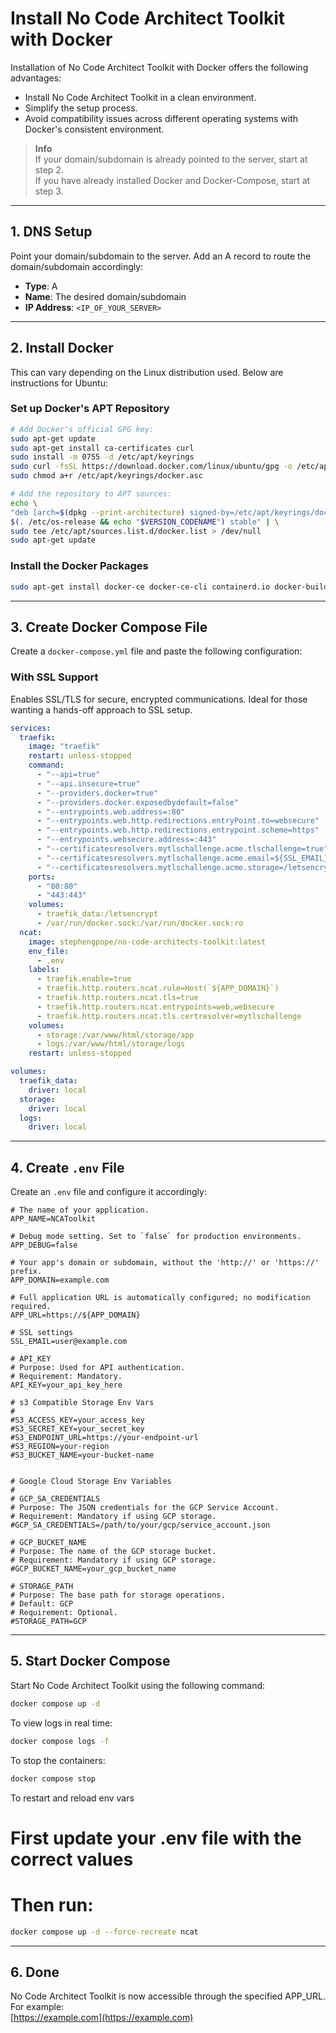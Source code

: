 # Install No Code Architect Toolkit with Docker

Installation of No Code Architect Toolkit with Docker offers the following advantages:
- Install No Code Architect Toolkit in a clean environment.
- Simplify the setup process.
- Avoid compatibility issues across different operating systems with Docker's consistent environment.

> **Info**  
> If your domain/subdomain is already pointed to the server, start at step 2.  
> If you have already installed Docker and Docker-Compose, start at step 3.

---

## 1. DNS Setup

Point your domain/subdomain to the server. Add an A record to route the domain/subdomain accordingly:

- **Type**: A  
- **Name**: The desired domain/subdomain  
- **IP Address**: `<IP_OF_YOUR_SERVER>`  

---

## 2. Install Docker

This can vary depending on the Linux distribution used. Below are instructions for Ubuntu:

### Set up Docker's APT Repository

```bash
# Add Docker's official GPG key:
sudo apt-get update
sudo apt-get install ca-certificates curl
sudo install -m 0755 -d /etc/apt/keyrings
sudo curl -fsSL https://download.docker.com/linux/ubuntu/gpg -o /etc/apt/keyrings/docker.asc
sudo chmod a+r /etc/apt/keyrings/docker.asc

# Add the repository to APT sources:
echo \
"deb [arch=$(dpkg --print-architecture) signed-by=/etc/apt/keyrings/docker.asc] https://download.docker.com/linux/ubuntu \
$(. /etc/os-release && echo "$VERSION_CODENAME") stable" | \
sudo tee /etc/apt/sources.list.d/docker.list > /dev/null
sudo apt-get update
```

### Install the Docker Packages

```bash
sudo apt-get install docker-ce docker-ce-cli containerd.io docker-buildx-plugin docker-compose-plugin
```

---

## 3. Create Docker Compose File

Create a `docker-compose.yml` file and paste the following configuration:

### With SSL Support
Enables SSL/TLS for secure, encrypted communications. Ideal for those wanting a hands-off approach to SSL setup.

```yaml
services:
  traefik:
    image: "traefik"
    restart: unless-stopped
    command:
      - "--api=true"
      - "--api.insecure=true"
      - "--providers.docker=true"
      - "--providers.docker.exposedbydefault=false"
      - "--entrypoints.web.address=:80"
      - "--entrypoints.web.http.redirections.entryPoint.to=websecure"
      - "--entrypoints.web.http.redirections.entrypoint.scheme=https"
      - "--entrypoints.websecure.address=:443"
      - "--certificatesresolvers.mytlschallenge.acme.tlschallenge=true"
      - "--certificatesresolvers.mytlschallenge.acme.email=${SSL_EMAIL}"
      - "--certificatesresolvers.mytlschallenge.acme.storage=/letsencrypt/acme.json"
    ports:
      - "80:80"
      - "443:443"
    volumes:
      - traefik_data:/letsencrypt
      - /var/run/docker.sock:/var/run/docker.sock:ro
  ncat:
    image: stephengpope/no-code-architects-toolkit:latest
    env_file:
      - .env
    labels:
      - traefik.enable=true
      - traefik.http.routers.ncat.rule=Host(`${APP_DOMAIN}`)
      - traefik.http.routers.ncat.tls=true
      - traefik.http.routers.ncat.entrypoints=web,websecure
      - traefik.http.routers.ncat.tls.certresolver=mytlschallenge
    volumes:
      - storage:/var/www/html/storage/app
      - logs:/var/www/html/storage/logs
    restart: unless-stopped

volumes:
  traefik_data:
    driver: local
  storage:
    driver: local
  logs:
    driver: local
```

---

## 4. Create `.env` File

Create an `.env` file and configure it accordingly:

```env
# The name of your application.
APP_NAME=NCAToolkit

# Debug mode setting. Set to `false` for production environments.
APP_DEBUG=false

# Your app's domain or subdomain, without the 'http://' or 'https://' prefix.
APP_DOMAIN=example.com

# Full application URL is automatically configured; no modification required.
APP_URL=https://${APP_DOMAIN}

# SSL settings
SSL_EMAIL=user@example.com

# API_KEY
# Purpose: Used for API authentication.
# Requirement: Mandatory.
API_KEY=your_api_key_here

# s3 Compatible Storage Env Vars
#
#S3_ACCESS_KEY=your_access_key
#S3_SECRET_KEY=your_secret_key
#S3_ENDPOINT_URL=https://your-endpoint-url
#S3_REGION=your-region
#S3_BUCKET_NAME=your-bucket-name


# Google Cloud Storage Env Variables
#
# GCP_SA_CREDENTIALS
# Purpose: The JSON credentials for the GCP Service Account.
# Requirement: Mandatory if using GCP storage.
#GCP_SA_CREDENTIALS=/path/to/your/gcp/service_account.json

# GCP_BUCKET_NAME
# Purpose: The name of the GCP storage bucket.
# Requirement: Mandatory if using GCP storage.
#GCP_BUCKET_NAME=your_gcp_bucket_name

# STORAGE_PATH
# Purpose: The base path for storage operations.
# Default: GCP
# Requirement: Optional.
#STORAGE_PATH=GCP

```

---

## 5. Start Docker Compose

Start No Code Architect Toolkit  using the following command:

```bash
docker compose up -d
```

To view logs in real time:

```bash
docker compose logs -f
```

To stop the containers:

```bash
docker compose stop
```

To restart and reload env vars

# First update your .env file with the correct values
# Then run:

```bash
docker compose up -d --force-recreate ncat
```

---

## 6. Done

No Code Architect Toolkit is now accessible through the specified APP_URL. For example:  
[https://example.com](https://example.com)

